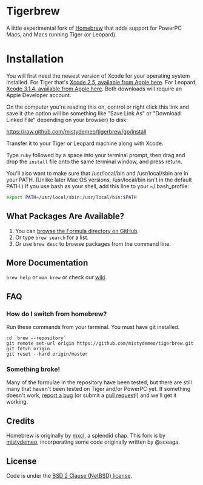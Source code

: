 Tigerbrew
=========

A little experimental fork of [Homebrew][homebrew] that adds support for PowerPC Macs, and Macs running Tiger (or Leopard).

Installation
============

You will first need the newest version of Xcode for your operating system installed. For Tiger that's [Xcode 2.5, available from Apple here](https://developer.apple.com/download/more/?=xcode%202.5). For Leopard, [Xcode 3.1.4, available from Apple here](https://developer.apple.com/download/more/?=xcode%203.1.4). Both downloads will require an Apple Developer account.

On the computer you're reading this on, control or right click this link and save it (the option will be something like "Save Link As" or "Download Linked File" depending on your browser) to disk:

<https://raw.github.com/mistydemeo/tigerbrew/go/install>

Transfer it to your Tiger or Leopard machine along with Xcode.

<!-- Advanced users may wish to use TenFourFox instead -->

Type `ruby` followed by a space into your terminal prompt, then drag and drop the `install` file onto the same terminal window, and press return.

You'll also want to make sure that /usr/local/bin and /usr/local/sbin are in your PATH. (Unlike later Mac OS versions, /usr/local/bin isn't in the default PATH.) If you use bash as your shell, add this line to your ~/.bash_profile:

```sh
export PATH=/usr/local/sbin:/usr/local/bin:$PATH
```

What Packages Are Available?
----------------------------
1. You can [browse the Formula directory on GitHub][formula].
2. Or type `brew search` for a list.
3. Or use `brew desc` to browse packages from the command line.

More Documentation
------------------
`brew help` or `man brew` or check our [wiki][].

FAQ
---

### How do I switch from homebrew?

Run these commands from your terminal. You must have git installed.

```
cd `brew --repository`
git remote set-url origin https://github.com/mistydemeo/tigerbrew.git
git fetch origin
git reset --hard origin/master
```

### Something broke!

Many of the formulae in the repository have been tested, but there are still many that haven't been tested on Tiger and/or PowerPC yet. If something doesn't work, [report a bug][issues] (or submit a [pull request][prs]!) and we'll get it working.

Credits
-------

Homebrew is originally by [mxcl][mxcl], a splendid chap. This fork is by [mistydemeo](https://github.com/mistydemeo), incorporating some code originally written by @sceaga.

License
-------
Code is under the [BSD 2 Clause (NetBSD) license][license].

[Homebrew]:http://brew.sh
[wiki]:https://github.com/mistydemeo/tigerbrew/wiki
[mxcl]:http://twitter.com/mxcl
[formula]:https://github.com/mistydemeo/tigerbrew/tree/master/Library/Formula
[license]:https://github.com/mistydemeo/tigerbrew/blob/master/LICENSE.txt
[issues]:https://github.com/mistydemeo/tigerbrew/issues
[prs]:https://github.com/mistydemeo/tigerbrew/pulls
[tip]:https://www.gratipay.com/mistydemeo/
